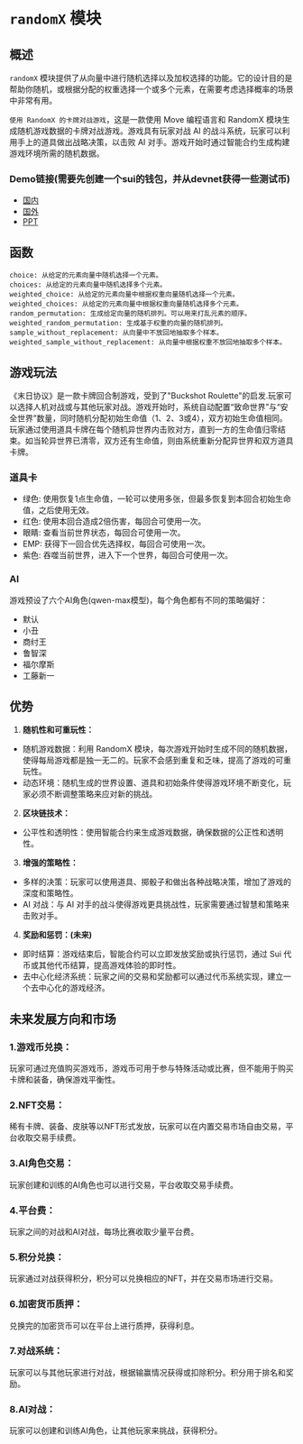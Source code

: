 # `randomX` 模块

## 概述

`randomX` 模块提供了从向量中进行随机选择以及加权选择的功能。它的设计目的是帮助你随机，或根据分配的权重选择一个或多个元素，在需要考虑选择概率的场景中非常有用。



`使用 RandomX 的卡牌对战游戏`，这是一款使用 Move 编程语言和 RandomX 模块生成随机游戏数据的卡牌对战游戏。游戏具有玩家对战 AI 的战斗系统，玩家可以利用手上的道具做出战略决策，以击败 AI 对手。游戏开始时通过智能合约生成构建游戏环境所需的随机数据。

### Demo链接(需要先创建一个sui的钱包，并从devnet获得一些测试币)
- [国内](http://47.109.83.232:3036/) 
- [国外](http://randomx.vercel.app)
- [PPT](https://docs.google.com/presentation/d/1pNh-8yyhzkI2va3kr75IfAjIgiGfC7wE2AaZCCcQ1uc/edit?usp=sharing)

## 函数

```move
choice: 从给定的元素向量中随机选择一个元素。
choices: 从给定的元素向量中随机选择多个元素。
weighted_choice: 从给定的元素向量中根据权重向量随机选择一个元素。
weighted_choices: 从给定的元素向量中根据权重向量随机选择多个元素。
random_permutation: 生成给定向量的随机排列。可以用来打乱元素的顺序。
weighted_random_permutation: 生成基于权重的向量的随机排列。
sample_without_replacement: 从向量中不放回地抽取多个样本。
weighted_sample_without_replacement: 从向量中根据权重不放回地抽取多个样本。
```

## 游戏玩法

《末日协议》是一款卡牌回合制游戏，受到了"Buckshot Roulette"的启发.玩家可以选择人机对战或与其他玩家对战。游戏开始时，系统自动配置“致命世界”与“安全世界”数量，同时随机分配初始生命值（1、2、3或4），双方初始生命值相同。玩家通过使用道具卡牌在每个随机异世界内击败对方，直到一方的生命值归零结束。如当轮异世界已清零，双方还有生命值，则由系统重新分配异世界和双方道具卡牌。

### 道具卡
- 绿色: 使用恢复1点生命值，一轮可以使用多张，但最多恢复到本回合初始生命值，之后使用无效。
- 红色: 使用本回合造成2倍伤害，每回合可使用一次。
- 眼睛: 查看当前世界状态，每回合可使用一次。
- EMP: 获得下一回合优先选择权，每回合可使用一次。
- 紫色: 吞噬当前世界，进入下一个世界，每回合可使用一次。

### AI
游戏预设了六个AI角色(qwen-max模型)，每个角色都有不同的策略偏好：
- 默认
- 小丑
- 商纣王
- 鲁智深
- 福尔摩斯
- 工藤新一


## 优势
1. **随机性和可重玩性：**

- 随机游戏数据：利用 RandomX 模块，每次游戏开始时生成不同的随机数据，使得每局游戏都是独一无二的。玩家不会感到重复和乏味，提高了游戏的可重玩性。
- 动态环境：随机生成的世界设置、道具和初始条件使得游戏环境不断变化，玩家必须不断调整策略来应对新的挑战。
  
2. **区块链技术：** 

- 公平性和透明性：使用智能合约来生成游戏数据，确保数据的公正性和透明性。

3. **增强的策略性：**

- 多样的决策：玩家可以使用道具、掷骰子和做出各种战略决策，增加了游戏的深度和策略性。
- AI 对战：与 AI 对手的战斗使得游戏更具挑战性，玩家需要通过智慧和策略来击败对手。

4. **奖励和惩罚：(未来)**

- 即时结算：游戏结束后，智能合约可以立即发放奖励或执行惩罚，通过 Sui 代币或其他代币结算，提高游戏体验的即时性。
- 去中心化经济系统：玩家之间的交易和奖励都可以通过代币系统实现，建立一个去中心化的游戏经济。

## 未来发展方向和市场
### 1.游戏币兑换：
玩家可通过充值购买游戏币，游戏币可用于参与特殊活动或比赛，但不能用于购买卡牌和装备，确保游戏平衡性。
### 2.NFT交易：
稀有卡牌、装备、皮肤等以NFT形式发放，玩家可以在内置交易市场自由交易，平台收取交易手续费。
### 3.AI角色交易：
玩家创建和训练的AI角色也可以进行交易，平台收取交易手续费。
### 4.平台费：
玩家之间的对战和AI对战，每场比赛收取少量平台费。
### 5.积分兑换：
玩家通过对战获得积分，积分可以兑换相应的NFT，并在交易市场进行交易。
### 6.加密货币质押：
兑换完的加密货币可以在平台上进行质押，获得利息。
### 7.对战系统：
玩家可以与其他玩家进行对战，根据输赢情况获得或扣除积分。积分用于排名和奖励。
### 8.AI对战：
玩家可以创建和训练AI角色，让其他玩家来挑战，获得积分。
